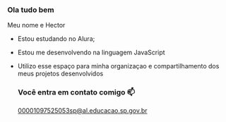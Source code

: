 ### Ola tudo bem

Meu nome e Hector
- Estou estudando no Alura;
- Estou me desenvolvendo na linguagem JavaScript
- Utilizo esse espaço para minha organizaçao e compartilhamento dos meus projetos desenvolvidos

  ### Você entra em contato comigo 📫

  00001097525053sp@al.educacao.sp.gov.br
